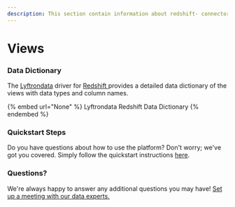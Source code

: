 ```yaml
---
description: This section contain information about redshift- connector views information
---
```


# Views

### Data Dictionary

The [Lyftrondata](https://www.lyftrondata.com/) driver for [Redshift ](None/)[ ](https://www.lyftrondata.com/integration/redshift-/)provides a detailed data dictionary of the views with data types and column names.

{% embed url="None" %}
Lyftrondata Redshift  Data Dictionary
{% endembed %}

### Quickstart Steps

Do you have questions about how to use the platform? Don't worry; we've got you covered. Simply follow the quickstart instructions [here](../README.md).

### Questions? <a href="#questions" id="questions"></a>

We're always happy to answer any additional questions you may have! [Set up a meeting with our data experts.](https://www.lyftrondata.com/book-a-meeting/)


